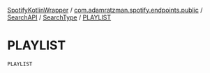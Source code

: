 [SpotifyKotlinWrapper](../../../index.md) / [com.adamratzman.spotify.endpoints.public](../../index.md) / [SearchAPI](../index.md) / [SearchType](index.md) / [PLAYLIST](./-p-l-a-y-l-i-s-t.md)

# PLAYLIST

`PLAYLIST`